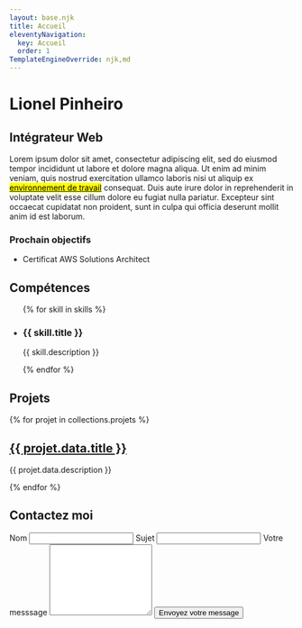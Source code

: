 ```yaml
---
layout: base.njk
title: Accueil
eleventyNavigation:
  key: Accueil
  order: 1
TemplateEngineOverride: njk,md
---
```


# Lionel Pinheiro

## Intégrateur Web

Lorem ipsum dolor sit amet, consectetur adipiscing elit, sed do eiusmod tempor incididunt ut labore et dolore magna aliqua. Ut enim ad minim veniam, quis nostrud exercitation ullamco laboris nisi ut aliquip ex <a href="/setup" target="_blanck"><mark>environnement de travail</mark></a> consequat. Duis aute irure dolor in reprehenderit in voluptate velit esse cillum dolore eu fugiat nulla pariatur. Excepteur sint occaecat cupidatat non proident, sunt in culpa qui officia deserunt mollit anim id est laborum.

### Prochain objectifs

- Certificat AWS Solutions Architect

<h2>Compétences</h2>

<ul id="skill">
  {% for skill in skills %}
  <li>
    <h3>{{ skill.title }}</h3>
    <p>{{ skill.description }}</p>
  </li>
  {% endfor %}
</ul>

## Projets

{% for projet in collections.projets %}

  <article>
    <a href="{{projet.url}}"><h2>{{ projet.data.title }}</h2></a>
    <p>{{ projet.data.description  }}</p>
  </article>

{% endfor %}

<section id="form_contact">
    <h2>Contactez moi</h2>
    <form>
        <label>Nom</label>
        <input/>
        <label>Sujet</label>
        <input/>
        <label>Votre messsage</label>
        <textarea name="textarea" rows="8"></textarea>
        <button>Envoyez votre message</button>
    </form>
</section>
